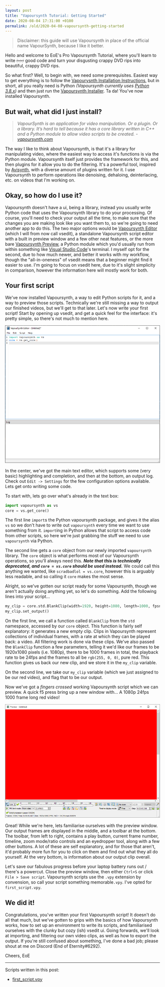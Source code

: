 ```yaml
---
layout: post
title: "Vapoursynth Tutorial: Getting Started"
date: 2020-08-04 17:31:00 +0100
permalink: /old/2020-04-08-vapoursynth-getting-started
---
```


> Disclaimer: this guide will use Vapoursynth in place of the official name VapourSynth, because I like it better.

Hello and welcome to EoE's Pro Vapoursynth Tutorial, where you'll learn to write <span style="font-weight: lighter;">~~*bad*~~</span> good code and turn your disgusting crappy DVD rips into beautiful, crappy DVD rips.

So what first? Well, to begin with, we need some prerequisites. Easiest way to get everything is to follow the [Vapourysnth Installation Instructions](http://www.vapoursynth.com/doc/installation.html), but in short, all you really need is Python *(Vapoursynth currently uses [Python 3.8.x](https://www.python.org/downloads/release/python-385/))* and then just run the [Vapoursynth Installer](https://github.com/vapoursynth/vapoursynth/releases). Ta da! You've now installed Vapoursynth.

## But wait, what did I just install?

> *VapourSynth is an application for video manipulation. Or a plugin. Or a library. It’s hard to tell because it has a core library written in C++ and a Python module to allow video scripts to be created. - [vapoursynth.com](http://www.vapoursynth.com/about/)*

The way I like to think about Vapoursynth, is that it's a library for manipulating video, where the easiest way to access it's functions is via the Python module. Vapoursynth itself just provides the framework for this, and then plugins for it allow you to do the filtering. It's a powerful tool, inspired by [Avisynth](http://www.avisynth.org/), with a diverse amount of plugins written for it. I use Vapoursynth to perform operations like denoising, dehaloing, deinterlacing, etc. on videos that I'm working on.

## Okay, so how do I use it?

Vapoursynth doesn't have a ui, being a library, instead you usually write Python code that uses the Vapoursynth library to do your processing. Of course, you'll need to check your output all the time, to make sure that the changes you are making look like you want them to, so we're going to need another app to do this. The two major options would be [Vapoursynth Editor](https://bitbucket.org/mystery_keeper/vapoursynth-editor/downloads/) (which I will from now call vsedit), a standalone Vapoursynth script editor with a built in preview window and a few other neat features, or the more bare [Vapoursynth Preview](https://github.com/Endilll/vapoursynth-preview), a Python module which you'd usually run from within something like [Visual Studio Code](https://code.visualstudio.com/)'s terminal. I myself opt for the second, due to how much newer, and better it works with my workflow, though the "all-in-oneness" of vsedit means that a beginner might find it easier to use. I'm going to focus on vsedit here, due to it's slight simplicity in comparison, however the information here will mostly work for both.

## Your first script

We've now installed Vapoursynth, a way to edit Python scripts for it, and a way to preview those scripts. Technically we're still missing a way to output our finished videos, but we'll get to that later. Let's now write your first script! Start by opening up vsedit, and get a quick feel for the interface: it's pretty simple, so there's not much to mention here.

![vsedit screenshot](/assets/vapoursynth-tutorial/screenshots/vsedit-1.png)

In the center, we've got the main text editor, which supports some (very basic) highlighting and completion, and then at the bottom, an output log. Check out `Edit -> Settings` for the few configuration options available. Lets get onto writing some code.

To start with, lets go over what's already in the text box:
```python
import vapoursynth as vs
core = vs.get_core()
```
The first line `import`s the Python vapoursynth package, and gives it the alias `vs` so we don't have to write out `vapoursynth` every time we want to use something from it.
`import`ing in Python allows that script to access code from other scripts, so here we're just grabbing the stuff we need to use `vapoursynth` via Python.

The second line gets a `core` object from our newly imported `vapoursynth` library. The `core` object is what performs most of our Vapoursynth operations, so you'll always need this. ***Note that this is technically deprecated, and `core = vs.core` should be used instead.*** We could call this anything we wanted, like `scradbadlol = vs.core`, however this is arguably less readable, and so calling it `core` makes the most sense.

Alright, so we've gotten our script ready for some Vapoursynth, though we aren't actually doing anything yet, so let's do something. Add the following lines into your script...
```python
my_clip = core.std.BlankClip(width=1920, height=1080, length=1000, fpsnum=24, color=[255, 0, 0])
my_clip.set_output()
```
On the first line, we call a function called `BlankClip` from the `std` namespace, accessed by our `core` object. This function is fairly self explanatory: it generates a new empty clip. Clips in Vapoursynth represent collections of individual frames, with a rate at which they can be played back: a video. All filtering work is done via these clips. We've also passed the `BlankClip` function a few parameters, telling it we'd like our frames to be 1920x1080 pixels (i.e. 1080p), there to be 1000 frames in total, the playback rate to be 24fps and the frames to all be `rgb(255, 0, 0)`, pure red. This function gives us back our new clip, and we store it in the `my_clip` variable.

On the second line, we take our `my_clip` variable (which we just assigned to be our red video), and flag that to be our output.

Now we've got a *fingers crossed* working Vapoursynth script which we can preview. A quick f5 press bring up a new window with... A 1080p 24fps 1000 frame long red video!

![vsedit preview screenshot](/assets/vapoursynth-tutorial/screenshots/vsedit-2.png)

Great! While we're here, lets familiarise ourselves with the preview window. Our output frames are displayed in the middle, and a toolbar at the bottom. The toolbar, from left to right, contains a play button, current frame number, timeline, zoom mode/ratio controls and an eyedropper tool, along with a few other buttons. A lot of these are self explanatory, and for those that aren't, it'd probably more fun for you to click on them and find out what they all do yourself. At the very bottom, is information about our output clip overall.

Let's save our fabulous progress before your laptop battery runs out / there's a powercut. Close the preview window, then either `Ctrl+S` or click `File > Save script`. Vapoursynth scripts use the `.vpy` extension by convension, so call your script something memorable`.vpy`. I've opted for `first_script.vpy`.

## We did it!

Congratulations, you've written your first Vapoursynth script! It doesn't do all that much, but we've gotten to grips with the basics of how Vapoursynth works, how to set up an environment to write its scripts, and familiarised ourselves with the clunky but cozy (ish) vsedit ui. Going forwards, we'll look at importing, and filtering our own video clips, as well as how to export the output. If you're still confused about something, I've done a bad job; please shout at me on Discord (End of Eternity#6292).

Cheers, EoE

---

Scripts written in this post:
- [first_script.vpy](/assets/vapoursynth-tutorial/scripts/first_script.vpy)